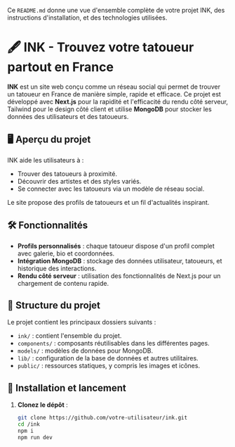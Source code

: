 Ce `README.md` donne une vue d'ensemble complète de votre projet INK, des instructions d'installation, et des technologies utilisées.

# 🖋️ INK - Trouvez votre tatoueur partout en France

**INK** est un site web conçu comme un réseau social qui permet de trouver un tatoueur en France de manière simple, rapide et efficace. Ce projet est développé avec **Next.js** pour la rapidité et l'efficacité du rendu côté serveur, Tailwind pour le design côté client et utilise **MongoDB** pour stocker les données des utilisateurs et des tatoueurs.

## 🖥️ Aperçu du projet

INK aide les utilisateurs à :
- Trouver des tatoueurs à proximité.
- Découvrir des artistes et des styles variés.
- Se connecter avec les tatoueurs via un modèle de réseau social.

Le site propose des profils de tatoueurs et un fil d'actualités inspirant.

## 🛠️ Fonctionnalités

- **Profils personnalisés** : chaque tatoueur dispose d'un profil complet avec galerie, bio et coordonnées.
- **Intégration MongoDB** : stockage des données utilisateur, tatoueurs, et historique des interactions.
- **Rendu côté serveur** : utilisation des fonctionnalités de Next.js pour un chargement de contenu rapide.

## 📂 Structure du projet

Le projet contient les principaux dossiers suivants :

- `ink/` : contient l'ensemble du projet.
- `components/` : composants réutilisables dans les différentes pages.
- `models/` : modèles de données pour MongoDB.
- `lib/` : configuration de la base de données et autres utilitaires.
- `public/` : ressources statiques, y compris les images et icônes.

## 🚀 Installation et lancement

1. **Clonez le dépôt** :
   ```bash
   git clone https://github.com/votre-utilisateur/ink.git
   cd /ink
   npm i
   npm run dev
